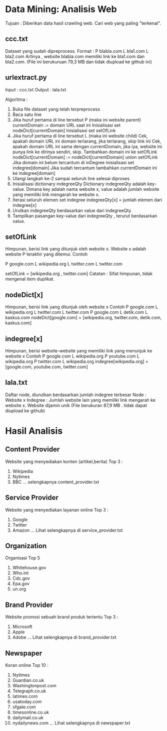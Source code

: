 # Data Mining: Analisis Web
Tujuan : Diberikan data hasil crawling web. Cari web yang paling "terkenal".


## ccc.txt
Dataset yang sudah dipreprocess.
Format :
P blabla.com
L bla1.com
L bla2.com
Artinya , website blabla.com memiliki link ke bla1.com dan bla2.com.
(File ini berukuruan 79,3 MB dan tidak diupload ke github ini)



## urlextract.py
Input 	: ccc.txt
Output 	: lala.txt

Algoritma :
1. Buka file dataset yang telah terpreprocess
2. Baca satu line
3. Jika huruf pertama di line tersebut P (maka ini website parent)
	currentDomain := domain URL saat ini
	Inisialisasi set nodeDict[currentDomain]
	Inisialisasi set setOfLink
4. Jika huruf pertama di line tersebut L (maka ini website child)
	Cek, apakah domain URL ini domain terlarang, jika terlarang, skip link ini
	Cek, apakah domain URL ini sama dengan currentDomain, jika iya, website ini punya link ke dirinya sendiri, skip.
	Tambahkan domain ini ke setOfLink
	nodeDict[currentDomain] := nodeDict[currentDomain] union setOfLink
	Jika domain ini belum tercantum di inDegree
		inisialisasi set indegree[domain] 
	Jika sudah tercantum
		tambahkan currentDomain ini ke indegree[domain]
5. Ulangi langkah ke-2 sampai seluruh line selesai diproses
6. Inisialisasi dictionary indegreeQty
   Dictionary indegreeQty adalah key-value. Dimana key adalah nama website x, 
   value adalah jumlah website yang memiliki link mengarah ke website x.	
7. Iterasi seluruh elemen set indegree
	indegreeQty[x] = jumlah elemen dari indegree[x]
8. Urutkan indegreeQty berdasarkan value dari indegreeQty
9. Tampilkan pasangan key-value dari indegreeQty , terurut berdasarkan value.

## setOfLink
Himpunan, berisi link yang ditunjuk oleh website x.
Website x adalah website P terakhir yang ditemui.
Contoh

P google.com
L wikipedia.org
L twitter.com
L twitter.com

setOfLink = [wikipedia.org , twitter.com]
Catatan : Sifat himpunan, tidak mengenal item duplikat.

## nodeDict[x]
Himpunan, berisi link yang ditunjuk oleh website x
Contoh
P google.com
L wikipedia.org
L twitter.com
L twitter.com
P google.com
L detik.com
L kaskus.com
nodeDict[google.com] = [wikipedia.org, twitter.com, detik.com, kaskus.com]

## indegree[x]
Himpunan, berisi website-website yang memiliki link yang menunjuk ke website x
Contoh 
P google.com
L wikipedia.org
P youtube.com
L wikipedia.org
P twitter.com
L wikipedia.org
indegree[wikipedia.org] = [google.com, youtube.com, twitter.com]

## lala.txt
Daftar node, diurutkan berdasarkan jumlah indegree terbesar
Node 		: Website x
Indegree	: Jumlah website lain yang memiliki link mengarah ke website x. Website dijamin unik
(File berukuran 87,9 MB . tidak dapat diupload ke github)

# Hasil Analisis

## Content Provider
Website yang menyediakan konten (artikel,berita)
Top 3 :
1. Wikipedia
2. Nytimes
3. BBC
... selengkapnya content_provider.txt


## Service Provider
Website yang menyediakan layanan online 
Top 3 :
1. Google
2. Twitter
3. Amazon
... Lihat selengkapnya di service_provider.txt

## Organization
Organisasi
Top 5
1. Whitehouse.gov
2. Who.int
3. Cdc.gov
4. Epa.gov
5. un.org

## Brand Provider
Website promosi sebuah brand produk tertentu
Top 3 :
1. Microsoft
2. Apple
3. Adobe
... Lihat selengkapnya di brand_provider.txt

## Newspaper
Koran online
Top 10 :
1. Nytimes
2. Guardian.co.uk
3. Washingtonpost.com
4. Telegraph.co.uk
5. latimes.com
6. usatoday.com
7. sfgate.com
8. timesonline.co.uk
9. dailymail.co.uk
10. nydailynews.com
... Lihat selengkapnya di newspaper.txt
